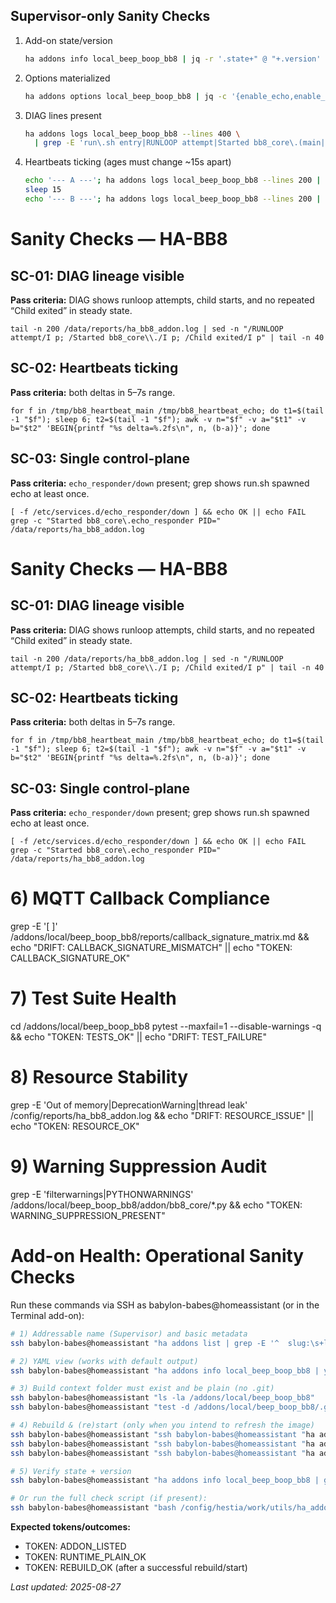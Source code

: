 ## Supervisor-only Sanity Checks
1. Add-on state/version
	```bash
	ha addons info local_beep_boop_bb8 | jq -r '.state+" @ "+.version'
	```
2. Options materialized
	```bash
	ha addons options local_beep_boop_bb8 | jq -c '{enable_echo,enable_health_checks,log_path,mqtt_host,mqtt_port}'
	```
3. DIAG lines present
	```bash
	ha addons logs local_beep_boop_bb8 --lines 400 \
	  | grep -E 'run\.sh entry|RUNLOOP attempt|Started bb8_core\.(main|echo_responder) PID|Child exited|HEALTH_SUMMARY'
	```
4. Heartbeats ticking (ages must change ~15s apart)
	```bash
	echo '--- A ---'; ha addons logs local_beep_boop_bb8 --lines 200 | grep HEALTH_SUMMARY | tail -n 3
	sleep 15
	echo '--- B ---'; ha addons logs local_beep_boop_bb8 --lines 200 | grep HEALTH_SUMMARY | tail -n 3
	```
# Sanity Checks — HA-BB8

## SC-01: DIAG lineage visible
**Pass criteria:** DIAG shows runloop attempts, child starts, and no repeated “Child exited” in steady state.
```
tail -n 200 /data/reports/ha_bb8_addon.log | sed -n "/RUNLOOP attempt/I p; /Started bb8_core\\./I p; /Child exited/I p" | tail -n 40
```

## SC-02: Heartbeats ticking
**Pass criteria:** both deltas in 5–7s range.
```
for f in /tmp/bb8_heartbeat_main /tmp/bb8_heartbeat_echo; do t1=$(tail -1 "$f"); sleep 6; t2=$(tail -1 "$f"); awk -v n="$f" -v a="$t1" -v b="$t2" 'BEGIN{printf "%s delta=%.2fs\n", n, (b-a)}'; done
```

## SC-03: Single control-plane
**Pass criteria:** `echo_responder/down` present; grep shows run.sh spawned echo at least once.
```
[ -f /etc/services.d/echo_responder/down ] && echo OK || echo FAIL
grep -c "Started bb8_core\.echo_responder PID=" /data/reports/ha_bb8_addon.log
```

# Sanity Checks — HA-BB8

## SC-01: DIAG lineage visible
**Pass criteria:** DIAG shows runloop attempts, child starts, and no repeated “Child exited” in steady state.
```
tail -n 200 /data/reports/ha_bb8_addon.log | sed -n "/RUNLOOP attempt/I p; /Started bb8_core\\./I p; /Child exited/I p" | tail -n 40
```

## SC-02: Heartbeats ticking
**Pass criteria:** both deltas in 5–7s range.
```
for f in /tmp/bb8_heartbeat_main /tmp/bb8_heartbeat_echo; do t1=$(tail -1 "$f"); sleep 6; t2=$(tail -1 "$f"); awk -v n="$f" -v a="$t1" -v b="$t2" 'BEGIN{printf "%s delta=%.2fs\n", n, (b-a)}'; done
```

## SC-03: Single control-plane
**Pass criteria:** `echo_responder/down` present; grep shows run.sh spawned echo at least once.
```
[ -f /etc/services.d/echo_responder/down ] && echo OK || echo FAIL
grep -c "Started bb8_core\.echo_responder PID=" /data/reports/ha_bb8_addon.log
```

# 6) MQTT Callback Compliance
grep -E '\[ \]' /addons/local/beep_boop_bb8/reports/callback_signature_matrix.md && echo "DRIFT: CALLBACK_SIGNATURE_MISMATCH" || echo "TOKEN: CALLBACK_SIGNATURE_OK"

# 7) Test Suite Health
cd /addons/local/beep_boop_bb8
pytest --maxfail=1 --disable-warnings -q && echo "TOKEN: TESTS_OK" || echo "DRIFT: TEST_FAILURE"

# 8) Resource Stability
grep -E 'Out of memory|DeprecationWarning|thread leak' /config/reports/ha_bb8_addon.log && echo "DRIFT: RESOURCE_ISSUE" || echo "TOKEN: RESOURCE_OK"

# 9) Warning Suppression Audit
grep -E 'filterwarnings|PYTHONWARNINGS' /addons/local/beep_boop_bb8/addon/bb8_core/*.py && echo "TOKEN: WARNING_SUPPRESSION_PRESENT"

# Add-on Health: Operational Sanity Checks


Run these commands via SSH as babylon-babes@homeassistant (or in the Terminal add-on):

```sh
# 1) Addressable name (Supervisor) and basic metadata
ssh babylon-babes@homeassistant "ha addons list | grep -E '^  slug:\s+local_beep_boop_bb8' && echo 'TOKEN: ADDON_LISTED'"

# 2) YAML view (works with default output)
ssh babylon-babes@homeassistant "ha addons info local_beep_boop_bb8 | yq '.slug, .version, .repository'"

# 3) Build context folder must exist and be plain (no .git)
ssh babylon-babes@homeassistant "ls -la /addons/local/beep_boop_bb8"
ssh babylon-babes@homeassistant "test -d /addons/local/beep_boop_bb8/.git && echo 'DRIFT: runtime_nested_git' || echo 'TOKEN: RUNTIME_PLAIN_OK'"

# 4) Rebuild & (re)start (only when you intend to refresh the image)
ssh babylon-babes@homeassistant "ssh babylon-babes@homeassistant "ha addons reload""
ssh babylon-babes@homeassistant "ssh babylon-babes@homeassistant "ha addons rebuild local_beep_boop_bb8""
ssh babylon-babes@homeassistant "ssh babylon-babes@homeassistant "ha addons start local_beep_boop_bb8""

# 5) Verify state + version
ssh babylon-babes@homeassistant "ha addons info local_beep_boop_bb8 | grep -E '^(state|version|version_latest):' && echo 'TOKEN: REBUILD_OK'"

# Or run the full check script (if present):
ssh babylon-babes@homeassistant "bash /config/hestia/work/utils/ha_addon_sanity_check.sh"
```

**Expected tokens/outcomes:**
- TOKEN: ADDON_LISTED
- TOKEN: RUNTIME_PLAIN_OK
- TOKEN: REBUILD_OK (after a successful rebuild/start)

_Last updated: 2025-08-27_
